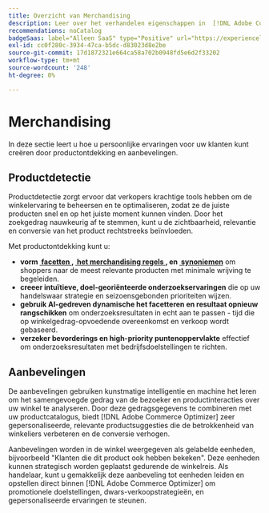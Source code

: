 ```yaml
---
title: Overzicht van Merchandising
description: Leer over het verhandelen eigenschappen in  [!DNL Adobe Commerce Optimizer].
recommendations: noCatalog
badgeSaas: label="Alleen SaaS" type="Positive" url="https://experienceleague.adobe.com/nl/docs/commerce/user-guides/product-solutions" tooltip="Alleen van toepassing op Adobe Commerce as a Cloud Service- en Adobe Commerce Optimizer-projecten (door Adobe beheerde SaaS-infrastructuur)."
exl-id: cc0f280c-3934-47ca-b5dc-d83023d8e2be
source-git-commit: 17d1872321e664ca58a702b0948fd5e6d2f33202
workflow-type: tm+mt
source-wordcount: '248'
ht-degree: 0%

---
```


# Merchandising

In deze sectie leert u hoe u persoonlijke ervaringen voor uw klanten kunt creëren door productontdekking en aanbevelingen.

## Productdetectie

Productdetectie zorgt ervoor dat verkopers krachtige tools hebben om de winkelervaring te beheersen en te optimaliseren, zodat ze de juiste producten snel en op het juiste moment kunnen vinden. Door het zoekgedrag nauwkeurig af te stemmen, kunt u de zichtbaarheid, relevantie en conversie van het product rechtstreeks beïnvloeden.

Met productontdekking kunt u:

* **vorm [&#x200B; facetten &#x200B;](./facets/overview.md), [&#x200B; het merchandising regels &#x200B;](./rules/overview.md), en [&#x200B; synoniemen](./synonyms/overview.md)** om shoppers naar de meest relevante producten met minimale wrijving te begeleiden.
* **creeer intuïtieve, doel-georiënteerde onderzoekservaringen** die op uw handelswaar strategie en seizoensgebonden prioriteiten wijzen.
* **gebruik AI-gedreven dynamische het facetteren en resultaat opnieuw rangschikken** om onderzoeksresultaten in echt aan te passen - tijd die op winkelgedrag-opvoedende overeenkomst en verkoop wordt gebaseerd.
* **verzeker bevorderings en high-priority puntenoppervlakte** effectief om onderzoeksresultaten met bedrijfsdoelstellingen te richten.

## Aanbevelingen

De aanbevelingen gebruiken kunstmatige intelligentie en machine het leren om het samengevoegde gedrag van de bezoeker en productinteracties over uw winkel te analyseren. Door deze gedragsgegevens te combineren met uw productcatalogus, biedt [!DNL Adobe Commerce Optimizer] zeer gepersonaliseerde, relevante productsuggesties die de betrokkenheid van winkeliers verbeteren en de conversie verhogen.

Aanbevelingen worden in de winkel weergegeven als gelabelde eenheden, bijvoorbeeld &quot;Klanten die dit product ook hebben bekeken&quot;. Deze eenheden kunnen strategisch worden geplaatst gedurende de winkelreis. Als handelaar, kunt u gemakkelijk deze aanbeveling tot eenheden leiden en opstellen direct binnen [!DNL Adobe Commerce Optimizer] om promotionele doelstellingen, dwars-verkoopstrategieën, en gepersonaliseerde ervaringen te steunen.
